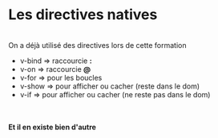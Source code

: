 <!-- .slide: class="sfeir-basic-slide" -->
# Les directives natives
<br>
<span>On a déjà utilisé des directives lors de cette formation<span>
<ul>
    <li>v-bind => raccourcie <strong>:</strong></li>
    <li>v-on => raccourcie <strong>@</strong></li>
    <li>v-for => pour les boucles</li>
    <li>v-show => pour afficher ou cacher (reste dans le dom)</li>
    <li>v-if => pour afficher ou cacher (ne reste pas dans le dom)</li>
</ul><br><br>
<span><strong>Et il en existe bien d'autre</strong></span>
